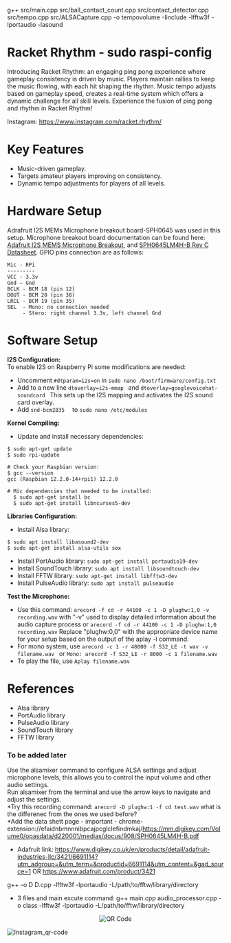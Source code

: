 g++ src/main.cpp src/ball_contact_count.cpp src/contact_detector.cpp src/tempo.cpp src/ALSACapture.cpp -o tempovolume -Iinclude -lfftw3f -lportaudio -lasound
# Racket Rhythm - sudo raspi-config
Introducing Racket Rhythm: an engaging ping pong experience where gameplay consistency is driven by music. Players maintain rallies to keep the music flowing, with each hit shaping the rhythm. Music tempo adjusts based on gameplay speed, creates a real-time system which offers a dynamic challenge for all skill levels. Experience the fusion of ping pong and rhythm in Racket Rhythm!

Instagram: https://www.instagram.com/racket.rhythm/

# Key Features
* Music-driven gameplay.
* Targets amateur players improving on consistency.
* Dynamic tempo adjustments for players of all levels.

# Hardware Setup
Adrafruit I2S MEMs Microphone breakout board-SPH0645 was used in this setup. 
Microphone breakout board documentation can be found here: [Adafruit I2S MEMS Microphone Breakout](https://cdn-learn.adafruit.com/downloads/pdf/adafruit-i2s-mems-microphone-breakout.pdf), and [SPH0645LM4H-B Rev C Datasheet](https://mm.digikey.com/Volume0/opasdata/d220001/medias/docus/908/SPH0645LM4H-B.pdf). GPIO pins connection are as follows:

```
Mic - RPi
---------
VCC - 3.3v
Gnd – Gnd
BCLK - BCM 18 (pin 12)
DOUT - BCM 20 (pin 38)
LRCL - BCM 19 (pin 35)
SEL  - Mono: no connection needed
     - Stero: right channel 3.3v, left channel Gnd
```

# Software Setup
**I2S Configuration:**  
To enable I2S on Raspberry Pi some modifications are needed:

* Uncomment ```#dtparam=i2s=on``` in ``` sudo nano /boot/firmware/config.txt ```
* Add to a new line ``` dtoverlay=i2s-mmap  ``` and ``` dtoverlay=googlevoicehat-soundcard  ``` This sets up the I2S mapping and activates the I2S sound card overlay.
* Add ``` snd-bcm2835   ``` to ``` sudo nano /etc/modules ```

**Kernel Compiling:**

* Update and install necessary dependencies:
```
$ sudo apt-get update
$ sudo rpi-update

# Check your Raspbian version:
$ gcc --version
gcc (Raspbian 12.2.0-14+rpi1) 12.2.0

# Mic dependencies that needed to be installed:
  $ sudo apt-get install bc
  $ sudo apt-get install libncurses5-dev
  ```
**Libraries Configuration:**
  
* Install Alsa library:
```
$ sudo apt install libasound2-dev
$ sudo apt-get install alsa-utils sox
 ```
* Install PortAudio library: ``` sudo apt-get install portaudio19-dev ```
* Install SoundTouch library: ``` sudo apt install libsoundtouch-dev ```
* Install FFTW library: ``` sudo apt-get install libfftw3-dev ```
* Install PulseAudio library: ``` sudo apt install pulseaudio ```

**Test the Microphone:**
 
* Use this command: ```arecord -f cd -r 44100 -c 1 -D plughw:1,0 -v recording.wav``` with "-v" used to display detailed information about the audio capture process or ```arecord -f cd -r 44100 -c 1 -D plughw:1,0 recording.wav``` Replace "plughw:0,0" with the appropriate device name for your setup based on the output of the aplay -l command.
* For mono system, use ```arecord -c 1 -r 48000 -f S32_LE -t wav -v filename.wav ``` or ``` Mono: arecord -f S32_LE -r 8000 -c 1 filename.wav  ```
* To play the file, use ``` Aplay filename.wav  ```  

# References

 * Alsa library
 * PortAudio library
 * PulseAudio library
 * SoundTouch library
 * FFTW  library
  


### To be added later
Use the alsamixer command to configure ALSA settings and adjust microphone levels, this allows you to control the input volume and other audio settings.  
Run alsamixer from the terminal and use the arrow keys to navigate and adjust the settings.  
*Try this recording command: ```arecord -D plughw:1 -f cd test.wav``` what is the differenec from the ones we used before?  
*Add the data shett page - important - chrome-extension://efaidnbmnnnibpcajpcglclefindmkaj/https://mm.digikey.com/Volume0/opasdata/d220001/medias/docus/908/SPH0645LM4H-B.pdf

* Adafruit link: https://www.digikey.co.uk/en/products/detail/adafruit-industries-llc/3421/6691114?utm_adgroup=&utm_term=&productid=6691114&utm_content=&gad_source=1
OR
https://www.adafruit.com/product/3421

g++ -o D D.cpp -lfftw3f -lportaudio -L/path/to/fftw/library/directory  

* 3 files and main excute command: g++  main.cpp audio_processor.cpp -o class -lfftw3f -lportaudio -L/path/to/fftw/library/directory

 
<div style="text-align:center">
  <img src="https://github.com/Muh-Sadik/Test/assets/157655580/a22e043b-b515-43f9-b24f-d72ecf842bb3" alt="QR Code">
</div>



![Instagram_qr-code](https://github.com/Muh-Sadik/Test/assets/157655580/a22e043b-b515-43f9-b24f-d72ecf842bb3)



